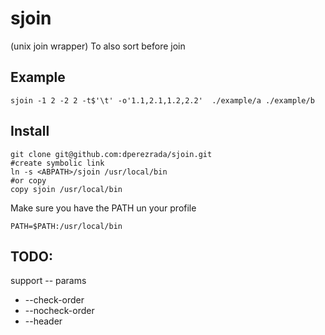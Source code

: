 # sjoin
(unix join wrapper) To also sort before join

## Example
	sjoin -1 2 -2 2 -t$'\t' -o'1.1,2.1,1.2,2.2'  ./example/a ./example/b

## Install
	git clone git@github.com:dperezrada/sjoin.git
	#create symbolic link
	ln -s <ABPATH>/sjoin /usr/local/bin
	#or copy
	copy sjoin /usr/local/bin

Make sure you have the PATH un your profile

	PATH=$PATH:/usr/local/bin

## TODO:
support -- params

* --check-order
* --nocheck-order
* --header